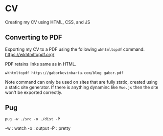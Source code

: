 # CV

Creating my CV using HTML, CSS, and JS

## Converting to PDF

Exporting my CV to a PDF using the following `wkhtmltopdf` command.
https://wkhtmltopdf.org/

PDF retains links same as in HTML.

```
wkhtmltopdf https://gaborkevinbarta.com/blog gabor.pdf
```

Note command can only be used on sites that are fully static, created using a static site generator. If there is anything dynaminc like `Vue.js` then the site won't be exported correctly.

## Pug

```
pug -w ./src -o ./dist -P             
```
-w : watch
-o : output
-P : pretty